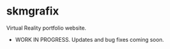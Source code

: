 # skmgrafix
Virtual Reality portfolio website.

- WORK IN PROGRESS. Updates and bug fixes coming soon.
